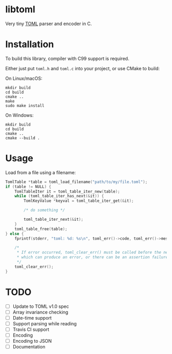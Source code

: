 # libtoml
Very tiny [TOML](https://github.com/toml-lang/toml) parser and encoder in C.

# Installation

To build this library, compiler with C99 support is required.

Either just put `toml.h` and `toml.c` into your project, or use CMake to build:

On Linux/macOS:

    mkdir build
    cd build
    cmake ..
    make
    sudo make install

On Windows:

    mkdir build
    cd build
    cmake ..
    cmake --build .

# Usage

Load from a file using a filename:
```c
TomlTable *table = toml_load_filename("path/to/my/file.toml");
if (table != NULL) {
    TomlTableIter it = toml_table_iter_new(table);
    while (toml_table_iter_has_next(&it)) {
        TomlKeyValue *keyval = toml_table_iter_get(&it);

        /* do something */

        toml_table_iter_next(&it);
    }
    toml_table_free(table);
} else {
    fprintf(stderr, "toml: %d: %s\n", toml_err()->code, toml_err()->message);

    /*
     * If error occurred, toml_clear_err() must be called before the next call
     * which can produce an error, or there can be an assertion failure.
     */
    toml_clear_err();
}
```

# TODO

- [ ] Update to TOML v1.0 spec
- [ ] Array invariance checking
- [ ] Date-time support
- [ ] Support parsing while reading
- [ ] Travis CI support
- [ ] Encoding
- [ ] Encoding to JSON
- [ ] Documentation
